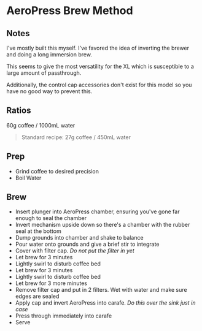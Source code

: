 # AeroPress Brew Method

## Notes 

I've mostly built this myself. I've favored the idea of inverting the brewer and doing a long immersion brew.

This seems to give the most versatility for the XL which is susceptible to a large amount of passthrough. 

Additionally, the control cap accessories don't exist for this model so you have no good way to prevent this.

## Ratios 

60g coffee / 1000mL water

> Standard recipe: 27g coffee / 450mL water 

## Prep 

- Grind coffee to desired precision
- Boil Water

## Brew 

- Insert plunger into AeroPress chamber, ensuring you've gone far enough to seal the chamber
- Invert mechanism upside down so there's a chamber with the rubber seal at the bottom
- Dump grounds into chamber and shake to balance 
- Pour water onto grounds and give a brief stir to integrate 
- Cover with filter cap. *Do not put the filter in yet*
- Let brew for 3 minutes
- Lightly swirl to disturb coffee bed 
- Let brew for 3 minutes 
- Lightly swirl to disturb coffee bed 
- Let brew for 3 more minutes 
- Remove filter cap and put in 2 filters. Wet with water and make sure edges are sealed 
- Apply cap and invert AeroPress into carafe. *Do this over the sink just in case*
- Press through immediately into carafe
- Serve